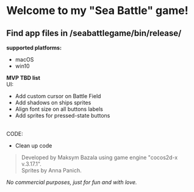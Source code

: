 # Welcome to my "Sea Battle" game!


## Find app files in /seabattlegame/bin/release/
**supported platforms:**
* macOS
* win10

**MVP TBD list**
\
UI:
 * Add custom cursor on Battle Field
 * Add shadows on ships sprites
 * Align font size on all buttons labels
 * Add sprites for pressed-state buttons

\
CODE:
 * Clean up code






> Developed by Maksym Bazala using game engine "cocos2d-x v.3.17.1".
\
> Sprites by Anna Panich.


*No commercial purposes, just for fun and with love.*